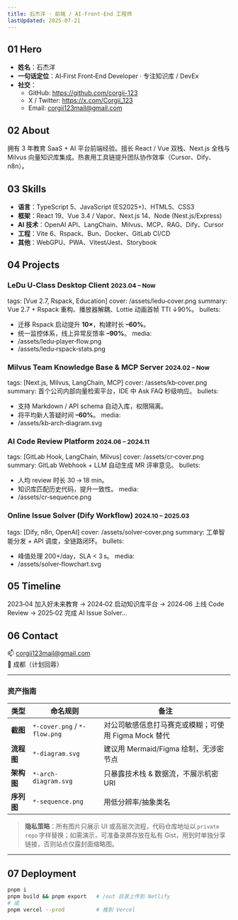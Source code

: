 ```yaml
---
title: 石杰洋 · 前端 / AI‑Front‑End 工程师
lastUpdated: 2025‑07‑21
---
```


## 01 Hero
- **姓名**：石杰洋
- **一句话定位**：AI‑First Front‑End Developer · 专注知识库 / DevEx
- **社交**：
  - GitHub: https://github.com/corgii-123
  - X / Twitter: https://x.com/Corgii_123
  - Email: corgii123mail@gmail.com

## 02 About
拥有 3 年教育 SaaS + AI 平台前端经验。擅长 React / Vue 双栈、Next.js 全栈与 Milvus 向量知识库集成。热衷用工具链提升团队协作效率（Cursor、Dify、n8n）。

## 03 Skills
- **语言**：TypeScript 5、JavaScript (ES2025+)、HTML5、CSS3
- **框架**：React 19、Vue 3.4 / Vapor、Next.js 14、Node (Nest.js/Express)
- **AI 技术**：OpenAI API、LangChain、Milvus、MCP、RAG、Dify、Cursor
- **工程**：Vite 6、Rspack、Bun、Docker、GitLab CI/CD
- **其他**：WebGPU、PWA、Vitest/Jest、Storybook

## 04 Projects

### LeDu U‑Class Desktop Client <small>2023.04 – Now</small>
tags: [Vue 2.7, Rspack, Education]
cover: /assets/ledu‑cover.png
summary: Vue 2.7 + Rspack 重构、播放器解耦、Lottie 动画首帧 TTI ↓90%。
bullets:
  - 迁移 Rspack 启动提升 **10×**，构建时长 **–60%**。
  - 统一监控体系，线上异常反馈率 **–90%**。
media:
  - /assets/ledu‑player‑flow.png
  - /assets/ledu‑rspack‑stats.png

### Milvus Team Knowledge Base & MCP Server <small>2024.02 – Now</small>
tags: [Next.js, Milvus, LangChain, MCP]
cover: /assets/kb‑cover.png
summary: 首个公司内部向量检索平台，IDE 中 Ask FAQ 秒级响应。
bullets:
  - 支持 Markdown / API schema 自动入库，权限隔离。
  - 将平均新人答疑时间 **–60%**。
media:
  - /assets/kb‑arch‑diagram.svg

### AI Code Review Platform <small>2024.06 – 2024.11</small>
tags: [GitLab Hook, LangChain, Milvus]
cover: /assets/cr‑cover.png
summary: GitLab Webhook + LLM 自动生成 MR 评审意见。
bullets:
  - 人均 review 时长 30 → 18 min。
  - 知识库匹配历史代码，提升一致性。
media:
  - /assets/cr‑sequence.png

### Online Issue Solver (Dify Workflow) <small>2024.10 – 2025.03</small>
tags: [Dify, n8n, OpenAI]
cover: /assets/solver‑cover.png
summary: 工单智能分发 + API 调度，全链路闭环。
bullets:
  - 峰值处理 200+/day，SLA < 3 s。
media:
  - /assets/solver‑flowchart.svg

<!-- 更多项目… -->

## 05 Timeline
2023‑04 加入好未来教育 → 2024‑02 启动知识库平台 → 2024‑06 上线 Code Review → 2025‑02 完成 AI Issue Solver…

## 06 Contact
📫 corgii123mail@gmail.com  
🏡 成都（计划回蓉）

---

### 资产指南

| 类型 | 命名规则 | 备注 |
|------|----------|------|
| **截图** | `*-cover.png` / `*-flow.png` | 对公司敏感信息打马赛克或模糊；可使用 Figma Mock 替代 |
| **流程图** | `*-diagram.svg` | 建议用 Mermaid/Figma 绘制，无涉密节点 |
| **架构图** | `*-arch-diagram.svg` | 只暴露技术栈 & 数据流，不展示机密 URI |
| **序列图** | `*-sequence.png` | 用低分辨率/抽象类名 |

> **隐私策略**：所有图片只展示 UI 或高层次流程，代码仓库地址以 `private repo` 字样替换；如需演示，可准备录屏存放在私有 Gist，用到时单独分享链接，否则站点仅露封面缩略图。

---

## 07 Deployment

```bash
pnpm i
pnpm build && pnpm export   # /out 目录上传到 Netlify
# 或
pnpm vercel --prod          # 推到 Vercel
